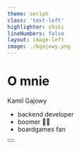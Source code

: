 ```yaml
---
theme: seriph
class: 'text-left'
highlighter: shiki
lineNumbers: false
layout: image-left
image: ./kgajowy.png
---
```



# O mnie

Kamil Gajowy

- backend developer
- boomer 👴🏻
- boardgames fan




<div class="abs-br m-6 flex gap-2">
  <button @click="$slidev.nav.openInEditor()" title="Open in Editor" class="text-xl icon-btn opacity-50 !border-none !hover:text-white">
    <carbon:edit />
  </button>
  <a href="https://github.com/kgajowy" target="_blank" alt="GitHub"
    class="text-xl icon-btn opacity-50 !border-none !hover:text-white">
    <carbon-logo-github />
  </a>
</div>